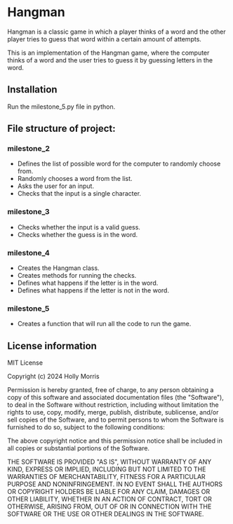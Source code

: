# Hangman
Hangman is a classic game in which a player thinks of a word and the other player tries to guess that word within a certain amount of attempts.

This is an implementation of the Hangman game, where the computer thinks of a word and the user tries to guess it by guessing letters in the word.

## Installation
Run the milestone_5.py file in python.

## File structure of project:
### milestone_2
- Defines the list of possible word for the computer to randomly choose from.
- Randomly chooses a word from the list.
- Asks the user for an input.
- Checks that the input is a single character.
  
### milestone_3
- Checks whether the input is a valid guess.
- Checks whether the guess is in the word.

### milestone_4
- Creates the Hangman class.
- Creates methods for running the checks.
- Defines what happens if the letter is in the word.
- Defines what happens if the letter is not in the word.
  
### milestone_5
- Creates a function that will run all the code to run the game.

## License information
MIT License

Copyright (c) 2024 Holly Morris

Permission is hereby granted, free of charge, to any person obtaining a copy
of this software and associated documentation files (the "Software"), to deal
in the Software without restriction, including without limitation the rights
to use, copy, modify, merge, publish, distribute, sublicense, and/or sell
copies of the Software, and to permit persons to whom the Software is
furnished to do so, subject to the following conditions:

The above copyright notice and this permission notice shall be included in all
copies or substantial portions of the Software.

THE SOFTWARE IS PROVIDED "AS IS", WITHOUT WARRANTY OF ANY KIND, EXPRESS OR
IMPLIED, INCLUDING BUT NOT LIMITED TO THE WARRANTIES OF MERCHANTABILITY,
FITNESS FOR A PARTICULAR PURPOSE AND NONINFRINGEMENT. IN NO EVENT SHALL THE
AUTHORS OR COPYRIGHT HOLDERS BE LIABLE FOR ANY CLAIM, DAMAGES OR OTHER
LIABILITY, WHETHER IN AN ACTION OF CONTRACT, TORT OR OTHERWISE, ARISING FROM,
OUT OF OR IN CONNECTION WITH THE SOFTWARE OR THE USE OR OTHER DEALINGS IN THE
SOFTWARE.
